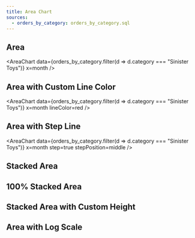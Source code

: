 ```yaml
---
title: Area Chart
sources:
  - orders_by_category: orders_by_category.sql
---
```


## Area

<AreaChart
data={orders_by_category.filter(d => d.category === "Sinister Toys")}
x=month
/>

## Area with Custom Line Color

<AreaChart
data={orders_by_category.filter(d => d.category === "Sinister Toys")}
x=month
lineColor=red
/>

## Area with Step Line

<AreaChart
data={orders_by_category.filter(d => d.category === "Sinister Toys")}
x=month
step=true
stepPosition=middle
/>

## Stacked Area

<AreaChart 
    data={orders_by_category} 
    x=month 
    y=sales_usd0k 
    series=category
/>

## 100% Stacked Area

<AreaChart 
    data={orders_by_category} 
    x=month 
    y=sales_usd0k 
    series=category
    type=stacked100
/>

## Stacked Area with Custom Height

<AreaChart 
    data={orders_by_category} 
    x=month 
    y=sales_usd0k 
    series=category
    chartAreaHeight=380
/>

## Area with Log Scale

<AreaChart 
    data={orders_by_category} 
    x=month 
    y=sales_usd0k 
    series=category
    logScale=true
/>